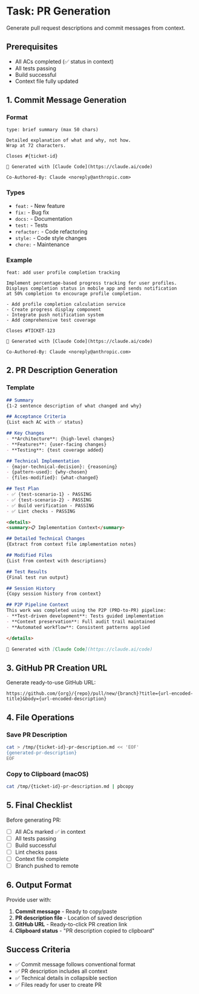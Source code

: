 # Task: PR Generation

Generate pull request descriptions and commit messages from context.

## Prerequisites
- All ACs completed (✅ status in context)
- All tests passing
- Build successful
- Context file fully updated

## 1. Commit Message Generation

### Format
```
type: brief summary (max 50 chars)

Detailed explanation of what and why, not how.
Wrap at 72 characters.

Closes #{ticket-id}

🤖 Generated with [Claude Code](https://claude.ai/code)

Co-Authored-By: Claude <noreply@anthropic.com>
```

### Types
- `feat:` - New feature
- `fix:` - Bug fix  
- `docs:` - Documentation
- `test:` - Tests
- `refactor:` - Code refactoring
- `style:` - Code style changes
- `chore:` - Maintenance

### Example
```
feat: add user profile completion tracking

Implement percentage-based progress tracking for user profiles.
Displays completion status in mobile app and sends notification
at 50% completion to encourage profile completion.

- Add profile completion calculation service
- Create progress display component
- Integrate push notification system
- Add comprehensive test coverage

Closes #TICKET-123

🤖 Generated with [Claude Code](https://claude.ai/code)

Co-Authored-By: Claude <noreply@anthropic.com>
```

## 2. PR Description Generation

### Template
```markdown
## Summary
{1-2 sentence description of what changed and why}

## Acceptance Criteria
{List each AC with ✅ status}

## Key Changes
- **Architecture**: {high-level changes}
- **Features**: {user-facing changes}
- **Testing**: {test coverage added}

## Technical Implementation
- {major-technical-decision}: {reasoning}
- {pattern-used}: {why-chosen}
- {files-modified}: {what-changed}

## Test Plan
- ✅ {test-scenario-1} - PASSING
- ✅ {test-scenario-2} - PASSING
- ✅ Build verification - PASSING
- ✅ Lint checks - PASSING

<details>
<summary>📋 Implementation Context</summary>

## Detailed Technical Changes
{Extract from context file implementation notes}

## Modified Files
{List from context with descriptions}

## Test Results
{Final test run output}

## Session History
{Copy session history from context}

## P2P Pipeline Context
This work was completed using the P2P (PRD-to-PR) pipeline:
- **Test-driven development**: Tests guided implementation
- **Context preservation**: Full audit trail maintained
- **Automated workflow**: Consistent patterns applied

</details>

🤖 Generated with [Claude Code](https://claude.ai/code)
```

## 3. GitHub PR Creation URL

Generate ready-to-use GitHub URL:
```
https://github.com/{org}/{repo}/pull/new/{branch}?title={url-encoded-title}&body={url-encoded-description}
```

## 4. File Operations

### Save PR Description
```bash
cat > /tmp/{ticket-id}-pr-description.md << 'EOF'
{generated-pr-description}
EOF
```

### Copy to Clipboard (macOS)
```bash
cat /tmp/{ticket-id}-pr-description.md | pbcopy
```

## 5. Final Checklist

Before generating PR:
- [ ] All ACs marked ✅ in context
- [ ] All tests passing
- [ ] Build successful  
- [ ] Lint checks pass
- [ ] Context file complete
- [ ] Branch pushed to remote

## 6. Output Format

Provide user with:
1. **Commit message** - Ready to copy/paste
2. **PR description file** - Location of saved description
3. **GitHub URL** - Ready-to-click PR creation link
4. **Clipboard status** - "PR description copied to clipboard"

## Success Criteria
- ✅ Commit message follows conventional format
- ✅ PR description includes all context
- ✅ Technical details in collapsible section
- ✅ Files ready for user to create PR